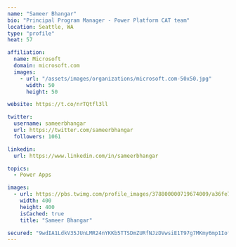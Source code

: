 ```yaml
---
name: "Sameer Bhangar"
bio: "Principal Program Manager - Power Platform CAT team"
location: Seattle, WA
type: "profile"
heat: 57

affiliation:
  name: Microsoft
  domain: microsoft.com
  images:
    - url: "/assets/images/organizations/microsoft.com-50x50.jpg"
      width: 50
      height: 50

website: https://t.co/nrTQtfl3ll

twitter:
  username: sameerbhangar
  url: https://twitter.com/sameerbhangar
  followers: 1061

linkedin:
  url: https://www.linkedin.com/in/sameerbhangar

topics:
  - Power Apps

images:
  - url: https://pbs.twimg.com/profile_images/378800000719674009/a36fe7ddfab1778b76e5793772e43798_400x400.jpeg
    width: 400
    height: 400
    isCached: true
    title: "Sameer Bhangar"

secured: "9wdIA1LdkV35JUnLMR24nYKKb5TTSDmZURfNJzDVwsiE1T97g7MKmy6mp1IofWf8uPA1RhFYgQebs3pLnMFsMw/L/L6hUQL7l05buZO0T1psaWaccKNe7Mdcm5IQgpl4splDaelDZ5d6b1k20ylchI2AoCMMoWE16PRkM15J3nWEUbXNoaH6ZOTWbuJwP+huQ6YIPZ6aNNfYK1UnNLSUK3UjhcCS4cn1qaF8YBn2LfDff/RmCEa1gJ8wW4FADZAyhcAFa+zpS9Ckn4Kpj3J6BknJmZfTREedyEVEizHhFeTSj16J7JgpoG7Cl+2uhhq0cqN3WUAAwqnkuV8KjwXwsX0JQBTMvFT+vJCVH1AXkjzbja+rLqQrFldBsM3tdFWSDR3RifrlhiUsLzOiNx/VpgLz/0NZFLA8gi4M4uUO7ig=;TlyyhGGg853TRkrhF4B8GA=="
---
```


